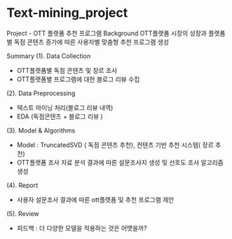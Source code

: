 # Text-mining_project
Project - OTT 플랫폼 추천 프로그램
Background
 OTT플랫폼 시장의 성장과 플랫폼별 독점 콘텐츠 증가에 따른 사용자별 맞춤형 추천 프로그램 생성 

Summary
(1). Data Collection
-  OTT플랫폼별 독점 콘텐츠 및 장르 조사
-  OTT플랫폼별 프로그램에 대한 블로그 리뷰 수집


(2). Data Preprocessing
- 텍스트 마이닝 처리(블로그 리뷰 내역)
- EDA (독점콘텐츠  + 블로그 리뷰 )


(3). Model & Algorithms
- Model : TruncatedSVD ( 독점 콘텐츠 추천), 컨텐츠 기반 추천 시스템( 장르 추천)
- OTT플랫폼 조사 자료 분석 결과에 따른 설문조사지 생성 및 선호도 조사 알고리즘 생성 


(4). Report
- 사용자 설문조사 결과에 따른 ott플랫폼 및 추천 프로그램 제안

(5). Review
- 피드백 : 더 다양한 모델을 적용하는 것은 어떗을까?
